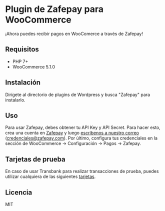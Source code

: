 # Plugin de Zafepay para WooCommerce

¡Ahora puedes recibir pagos en WooComerce a través de Zafepay!

## Requisitos

* PHP 7+
* WooCommerce 5.1.0

## Instalación

Dirígete al directorio de plugins de Wordpress y busca "Zafepay" para instalarlo.

## Uso

Para usar Zafepay, debes obtener tu API Key y API Secret. Para hacer esto, crea una cuenta en [Zafepay](https://app.zafepay.com) y luego [escríbenos a nuestro correo](mailto:credenciales@zafepay.com) (credenciales@zafepay.com).
Por último, configura tus credenciales en la sección de WooCommerce -> Configuración -> Pagos -> Zafepay.

## Tarjetas de prueba

En caso de usar Transbank para realizar transacciones de prueba, puedes utilizar cualquiera de las siguientes [tarjetas](https://www.transbankdevelopers.cl/documentacion/como_empezar#tarjetas-de-prueba).

## Licencia

MIT
